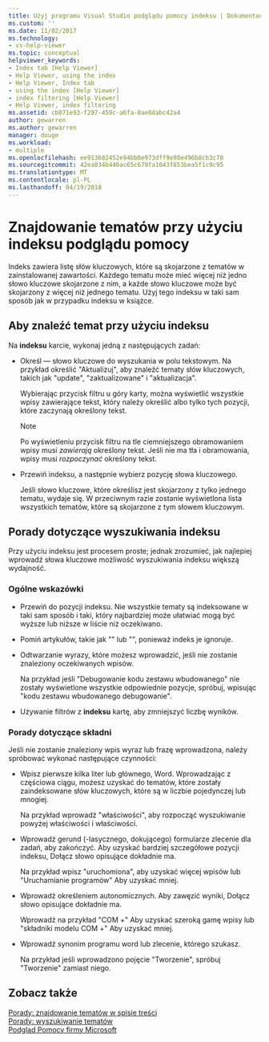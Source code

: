 ```yaml
---
title: Użyj programu Visual Studio podglądu pomocy indeksu | Dokumentacja firmy Microsoft
ms.custom: ''
ms.date: 11/02/2017
ms.technology:
- vs-help-viewer
ms.topic: conceptual
helpviewer_keywords:
- Index tab [Help Viewer]
- Help Viewer, using the index
- Help Viewer, Index tab
- using the index [Help Viewer]
- index filtering [Help Viewer]
- Help Viewer, index filtering
ms.assetid: cb071e93-f297-459c-a6fa-8ae0dabc42a4
author: gewarren
ms.author: gewarren
manager: douge
ms.workload:
- multiple
ms.openlocfilehash: ee913682452e94bb0e973dff9e98e496b8cb3c70
ms.sourcegitcommit: 42ea834b446ac65c679fa1043f853bea5f1c9c95
ms.translationtype: MT
ms.contentlocale: pl-PL
ms.lasthandoff: 04/19/2018
---
```

# <a name="find-topics-by-using-the-help-viewer-index"></a>Znajdowanie tematów przy użyciu indeksu podglądu pomocy
Indeks zawiera listę słów kluczowych, które są skojarzone z tematów w zainstalowanej zawartości. Każdego tematu może mieć więcej niż jedno słowo kluczowe skojarzone z nim, a każde słowo kluczowe może być skojarzony z więcej niż jednego tematu. Użyj tego indeksu w taki sam sposób jak w przypadku indeksu w książce.  
  
## <a name="to-find-a-topic-by-using-the-index"></a>Aby znaleźć temat przy użyciu indeksu  
Na **indeksu** karcie, wykonaj jedną z następujących zadań:
  
-   Określ — słowo kluczowe do wyszukania w polu tekstowym. Na przykład określić "Aktualizuj", aby znaleźć tematy słów kluczowych, takich jak "update", "zaktualizowane" i "aktualizacja".  
  
    Wybierając przycisk filtru u góry karty, można wyświetlić wszystkie wpisy zawierające tekst, który należy określić albo tylko tych pozycji, które zaczynają określony tekst.  
  
    > [!NOTE]
    >  Po wyświetleniu przycisk filtru na tle ciemniejszego obramowaniem wpisy musi _zawierają_ określony tekst. Jeśli nie ma tła i obramowania, wpisy musi _rozpoczynać_ określony tekst.  
  
-   Przewiń indeksu, a następnie wybierz pozycję słowa kluczowego.  
  
    Jeśli słowo kluczowe, które określisz jest skojarzony z tylko jednego tematu, wydaje się. W przeciwnym razie zostanie wyświetlona lista wszystkich tematów, które są skojarzone z tym słowem kluczowym.

## <a name="index-search-tips"></a>Porady dotyczące wyszukiwania indeksu  
Przy użyciu indeksu jest procesem proste; jednak zrozumieć, jak najlepiej wprowadź słowa kluczowe możliwość wyszukiwania indeksu większą wydajność.  
  
### <a name="general-guidelines"></a>Ogólne wskazówki  
-   Przewiń do pozycji indeksu. Nie wszystkie tematy są indeksowane w taki sam sposób i taki, który najbardziej może ułatwiać mogą być wyższe lub niższe w liście niż oczekiwano.  
  
-   Pomiń artykułów, takie jak "" lub "", ponieważ indeks je ignoruje.  
  
-   Odtwarzanie wyrazy, które możesz wprowadzić, jeśli nie zostanie znaleziony oczekiwanych wpisów.  
  
    Na przykład jeśli "Debugowanie kodu zestawu wbudowanego" nie zostały wyświetlone wszystkie odpowiednie pozycje, spróbuj, wpisując "kodu zestawu wbudowanego debugowanie".  
  
-   Używanie filtrów z **indeksu** kartę, aby zmniejszyć liczbę wyników.  
  
### <a name="syntax-tips"></a>Porady dotyczące składni  
Jeśli nie zostanie znaleziony wpis wyraz lub frazę wprowadzona, należy spróbować wykonać następujące czynności:  
  
-   Wpisz pierwsze kilka liter lub głównego, Word. Wprowadzając z częściowa ciągu, możesz uzyskać do tematów, które zostały zaindeksowane słów kluczowych, które są w liczbie pojedynczej lub mnogiej.  
  
    Na przykład wprowadź "właściwości", aby rozpocząć wyszukiwanie powyżej właściwości i właściwości.  
  
-   Wprowadź gerund (-lasycznego, dokującego) formularze zlecenie dla zadań, aby zakończyć. Aby uzyskać bardziej szczegółowe pozycji indeksu, Dołącz słowo opisujące dokładnie ma.  
  
    Na przykład wpisz "uruchomiona", aby uzyskać więcej wpisów lub "Uruchamianie programów" Aby uzyskać mniej.  
  
-   Wprowadź określeniem autonomicznych. Aby zawęzić wyniki, Dołącz słowo opisujące dokładnie ma.  
  
    Wprowadź na przykład "COM +" Aby uzyskać szeroką gamę wpisy lub "składniki modelu COM +" Aby uzyskać mniej.  
  
-   Wprowadź synonim programu word lub zlecenie, którego szukasz.  
  
    Na przykład jeśli wprowadzono pojęcie "Tworzenie", spróbuj "Tworzenie" zamiast niego. 
  
## <a name="see-also"></a>Zobacz także
[Porady: znajdowanie tematów w spisie treści](../ide/how-to-find-topics-in-the-table-of-contents.md)  
[Porady: wyszukiwanie tematów](../ide/how-to-search-for-topics.md)  
[Podgląd Pomocy firmy Microsoft](../ide/microsoft-help-viewer.md)